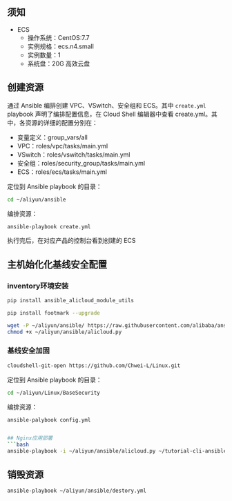 ## 须知
- ECS
    - 操作系统：CentOS:7.7
    - 实例规格：ecs.n4.small
    - 实例数量：1
    - 系统盘：20G 高效云盘


## 创建资源
通过 Ansible 编排创建 VPC、VSwitch、安全组和 ECS。其中 `create.yml` playbook 声明了编排配置信息，<tutorial-editor-open-file filePath="tutorial-cli-ansible/ansible/create.yml">在 Cloud Shell 编辑器中查看 create.yml</tutorial-editor-open-file>。其中，各资源的详细的配置分别在：

- 变量定义：<tutorial-editor-open-file filePath="tutorial-cli-ansible/ansible/group_vars/all">group_vars/all</tutorial-editor-open-file>
- VPC：<tutorial-editor-open-file filePath="tutorial-cli-ansible/ansible/roles/vpc/tasks/main.yml">roles/vpc/tasks/main.yml</tutorial-editor-open-file>
- VSwitch：<tutorial-editor-open-file filePath="tutorial-cli-ansible/ansible/roles/vswitch/tasks/main.yml">roles/vswitch/tasks/main.yml</tutorial-editor-open-file>
- 安全组：<tutorial-editor-open-file filePath="tutorial-cli-ansible/ansible/roles/security_group/tasks/main.yml">roles/security_group/tasks/main.yml</tutorial-editor-open-file>
- ECS：<tutorial-editor-open-file filePath="tutorial-cli-ansible/ansible/roles/ecs/tasks/main.yml">roles/ecs/tasks/main.yml</tutorial-editor-open-file>

定位到 Ansible playbook 的目录：
```bash
cd ~/aliyun/ansible
```
编排资源：
```bash
ansible-playbook create.yml
```
执行完后，在对应产品的控制台看到创建的 ECS


## 主机始化化基线安全配置

### inventory环境安装
```bash
pip install ansible_alicloud_module_utils
```
```bash
pip install footmark --upgrade
```
```bash
wget -P ~/aliyun/ansible/ https://raw.githubusercontent.com/alibaba/ansible-provider/master/contrib/inventory/alicloud.py;\
chmod +x ~/aliyun/ansible/alicloud.py
```

### 基线安全加固
```bash
cloudshell-git-open https://github.com/Chwei-L/Linux.git
```
定位到 Ansible playbook 的目录：
```bash
cd ~/aliyun/Linux/BaseSecurity
```
编排资源：
```bash
ansible-palybook config.yml


## Nginx应用部署 
```bash
ansible-playbook -i ~/aliyun/ansible/alicloud.py ~/tutorial-cli-ansible/ansible/deploy.yml -u root -k
```


## 销毁资源
```bash
ansible-playbook ~/aliyun/ansible/destory.yml
```
